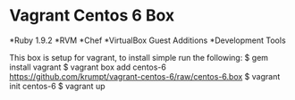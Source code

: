 Vagrant Centos 6 Box
====================

*Ruby 1.9.2
*RVM
*Chef 
*VirtualBox Guest Additions
*Development Tools

This box is setup for vagrant, to install simple run the following:
    $ gem install vagrant
    $ vagrant box add centos-6 https://github.com/krumpt/vagrant-centos-6/raw/centos-6.box
    $ vagrant init centos-6
    $ vagrant up